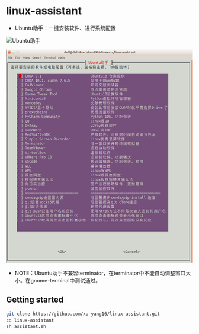 # linux-assistant

* Ubuntu助手：一键安装软件、进行系统配置

![Ubuntu助手](https://gitee.com/borninfreedom/linux-assistant/blob/master/images/linux-assistant.png)

![](https://github.com/borninfreedom/linux-assistant/blob/master/images/linux-assistant.png)

* NOTE：Ubuntu助手不兼容terminator，在terminator中不能自动调整窗口大小。在gnome-terminal中测试通过。
## Getting started
```bash
git clone https://github.com/xu-yang16/linux-assistant.git
cd linux-assistant
sh assistant.sh
```
